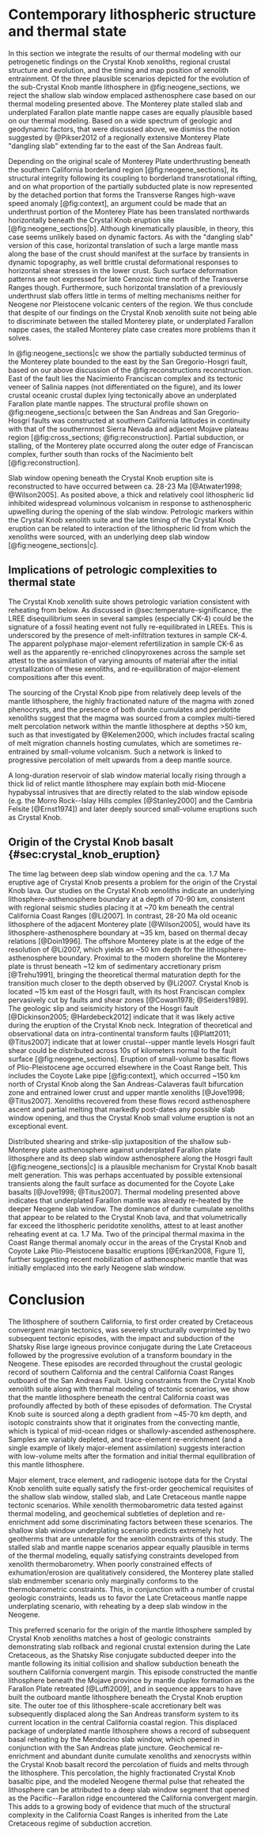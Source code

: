 # Contemporary lithospheric structure and thermal state

In this section we integrate the results of our thermal modeling with our
petrogenetic findings on the Crystal Knob xenoliths, regional crustal structure
and evolution, and the timing and map position of xenolith entrainment. Of the
three plausible scenarios depicted for the evolution of the sub-Crystal Knob
mantle lithosphere in @fig:neogene_sections, we reject the shallow slab window
emplaced asthenosphere case based on our thermal modeling presented above. The
Monterey plate stalled slab and underplated Farallon plate mantle nappe cases
are equally plausible based on our thermal modeling. Based on a wide spectrum
of geologic and geodynamic factors, that were discussed above, we dismiss the
notion suggested by @Pikser2012 of a regionally extensive Monterey Plate
"dangling slab" extending far to the east of the San Andreas fault.

Depending on the original scale of Monterey Plate underthrusting beneath
the southern California borderland region [@fig:neogene_sections], its structural
integrity following its coupling to borderland transrotational rifting,
and on what proportion of the partially subducted plate is now
represented by the detached portion that forms the Transverse Ranges
high-wave speed anomaly [@fig:context], an argument could be made that an
underthrust portion of the Monterey Plate has been translated northwards
horizontally beneath the Crystal Knob eruption site
[@fig:neogene_sections|b]. Although
kinematically plausible, in theory, this case seems unlikely based on
dynamic factors. As with the "dangling slab" version of this case,
horizontal translation of such a large mantle mass along the base of the
crust should manifest at the surface by transients in dynamic
topography, as well brittle crustal deformational responses to
horizontal shear stresses in the lower crust. Such surface deformation
patterns are not expressed for late Cenozoic time north of the
Transverse Ranges though. Furthermore, such horizontal translation of a
previously underthrust slab offers little in terms of melting mechanisms
neither for Neogene nor Pleistocene volcanic centers of the region. We
thus conclude that despite of our findings on the Crystal Knob xenolith
suite not being able to discriminate between the stalled Monterey plate,
or underplated Farallon nappe cases, the stalled Monterey plate case
creates more problems than it solves.

In @fig:neogene_sections|c we show the partially subducted terminus of the Monterey
plate bounded to the east by the San Gregorio-Hosgri fault, based on our
above discussion of the @fig:reconstructions reconstruction. East of the fault lies
the Nacimiento Franciscan complex and its tectonic veneer of Salinia
nappes (not differentiated on the figure), and its lower crustal oceanic
crustal duplex lying tectonically above an underplated Farallon plate mantle
nappes. The structural profile shown on @fig:neogene_sections|c between the San
Andreas and San Gregorio-Hosgri faults was constructed at southern
California latitudes in continuity with that of the southernmost Sierra
Nevada and adjacent Mojave plateau region [@fig:cross_sections; @fig:reconstruction]. Partial
subduction, or stalling, of the Monterey plate occurred along the outer
edge of Franciscan complex, further south than rocks of the Nacimiento
belt [@fig:reconstruction].

Slab window opening beneath the Crystal Knob eruption site is
reconstructed to have occurred between ca. 28-23 Ma [@Atwater1998; @Wilson2005].
As posited above, a thick and relatively cool lithospheric lid
inhibited widespread voluminous volcanism in response to asthenospheric
upwelling during the opening of the slab window.
Petrologic markers within the Crystal Knob xenolith suite and the late
timing of the Crystal Knob eruption can be related to interaction of
the lithospheric lid from which the xenoliths were sourced, with an
underlying deep slab window [@fig:neogene_sections|c].

## Implications of petrologic complexities to thermal state

The Crystal Knob xenolith suite shows petrologic variation consistent
with reheating from below.  As discussed in @sec:temperature-significance,
the LREE disequilibrium seen in
several samples (especially CK-4) could be the signature of a fossil heating
event not fully re-equilibrated in LREEs. This is underscored by the presence
of melt-infiltration textures in sample CK-4. The apparent polyphase
major-element refertilization in sample CK-6 as well as the apparently
re-enriched clinopyroxenes across the sample set attest to the assimilation of
varying amounts of material after the initial crystallization of these
xenoliths, and re-equilibration of major-element compositions after this event.

The sourcing of the Crystal Knob pipe from
relatively deep levels of the mantle lithosphere, the highly
fractionated nature of the magma with zoned phenocrysts, and the
presence of both dunite cumulates and peridotite xenoliths suggest that
the magma was sourced from a complex multi-tiered melt percolation
network within the mantle lithosphere at depths >50 km, such as that
investigated by @Kelemen2000, which includes fractal scaling of melt
migration channels hosting cumulates, which are sometimes re-entrained
by small-volume volcanism. Such a network is linked to progressive
percolation of melt upwards from a deep mantle source.

A long-duration reservoir of slab window material locally rising through a thick lid of
relict mantle lithosphere may explain both mid-Miocene hypabyssal intrusives
that are directly related to the slab window episode
(e.g. the Morro Rock--Islay Hills complex [@Stanley2000]
and the Cambria Felsite [@Ernst1974]) and later deeply
sourced small-volume eruptions such as Crystal Knob.

## Origin of the Crystal Knob basalt {#sec:crystal_knob_eruption}

The time lag between deep slab window opening and the ca. 1.7
Ma eruptive age of Crystal Knob presents a problem for the origin of the
Crystal Knob lava. Our studies on the Crystal Knob xenoliths indicate an
underlying lithosphere-asthenosphere boundary at a depth of 70-90 km,
consistent with regional seismic studies placing it at ~70 km
beneath the central California Coast Ranges [@Li2007]. In
contrast, 28-20 Ma old oceanic lithosphere of the adjacent Monterey plate
[@Wilson2005], would have its lithosphere-asthenosphere boundary at ~35 km,
based on thermal decay relations [@Doin1996].
The offshore Monterey plate is at the edge of the
resolution of @Li2007, which yields an ~50 km depth for the
lithosphere-asthenosphere boundary.  Proximal to the modern shoreline
the Monterey plate is thrust beneath ~12 km of sedimentary accretionary
prism [@Trehu1991], bringing the theoretical thermal maturation depth
for the transition much closer to the depth observed by @Li2007.
Crystal Knob is located ~15 km east of the Hosgri fault, with its host
Franciscan complex pervasively cut by faults and shear zones
[@Cowan1978; @Seiders1989]. The geologic slip and seismicity history of the
Hosgri fault [@Dickinson2005; @Hardebeck2012] indicate that it
was likely active during the eruption of the Crystal Knob neck.
Integration of theoretical and observational data on intra-continental
transform faults [@Platt2011; @Titus2007] indicate
that at lower crustal--upper mantle levels Hosgri fault shear could be
distributed across 10s of kilometers normal to the fault surface
[@fig:neogene_sections].
Eruption of small-volume basaltic flows of Plio-Pleistocene age occurred
elsewhere in the Coast Range belt. This includes
the Coyote Lake pipe [@fig:context], which occurred ~150 km north
of Crystal Knob along the San Andreas-Calaveras fault bifurcation
zone and entrained lower crust and upper mantle xenoliths [@Jove1998; @Titus2007].
Xenoliths recovered
from these flows record asthenosphere ascent and partial melting that
markedly post-dates any possible slab window opening, and thus the
Crystal Knob small volume eruption is not an exceptional event.

Distributed shearing and strike-slip juxtaposition of the shallow
sub-Monterey plate asthenosphere against underplated Farallon plate
lithosphere and its deep slab window asthenosphere along the Hosgri
fault [@fig:neogene_sections|c] is a plausible mechanism for Crystal Knob basalt melt
generation. This was perhaps accentuated by possible extensional
transients along the fault surface as documented for the Coyote Lake
basalts [@Jove1998; @Titus2007]. Thermal modeling
presented above indicates that underplated Farallon mantle was already
re-heated by the deeper Neogene slab window. The dominance of dunite
cumulate xenoliths that appear to be related to the Crystal Knob lava,
and that volumetrically far exceed the lithospheric peridotite
xenoliths, attest to at least another reheating event at ca. 1.7 Ma. Two
of the principal thermal maxima in the Coast Range thermal anomaly occur
in the areas of the Crystal Knob and Coyote Lake Plio-Pleistocene
basaltic eruptions [@Erkan2008, Figure 1], further
suggesting recent mobilization of asthenospheric mantle that was
initially emplaced into the early Neogene slab window.

Conclusion
==========

The lithosphere of southern California, to first order created by Cretaceous
convergent margin tectonics, was severely structurally overprinted by two
subsequent tectonic episodes, with the impact and subduction of the Shatsky Rise large
igneous province conjugate during the Late Cretaceous followed by the progressive
evolution of a transform boundary in the Neogene.
These episodes are
recorded throughout the crustal geologic record of southern California
and the central California Coast Ranges outboard of the San Andreas
Fault. Using constraints from the Crystal Knob xenolith suite along with
thermal modeling of tectonic scenarios, we show that the mantle
lithosphere beneath the central California coast was profoundly affected by both of
these episodes of deformation. The Crystal Knob suite is sourced along a
depth gradient from ~45-70 km depth, and isotopic constraints show that
it originates from the convecting mantle, which is typical of mid-ocean
ridges or shallowly-ascended asthenosphere. Samples are variably depleted,
and trace-element re-enrichment (and a single example of likely
major-element assimilation) suggests interaction with low-volume melts
after the formation and initial thermal equilibration of this mantle lithosphere.

Major element, trace element, and radiogenic isotope data for the Crystal Knob
xenolith suite equally satisfy the first-order geochemical requisites of the shallow slab window, stalled slab,
and Late Cretaceous mantle nappe tectonic scenarios. While xenolith thermobarometric data
tested against thermal modeling, and geochemical subtleties of depletion and re-enrichment
add some discriminating factors between these scenarios.
The shallow slab window underplating scenario predicts extremely hot geotherms that are
untenable for the xenolith constraints of this study.
The stalled slab and mantle nappe scenarios appear equally plausible in terms of the thermal
modeling, equally satisfying constraints developed from xenolith thermobarometry.
When poorly constrained effects of exhumation/erosion are qualitatively considered,
the Monterey plate stalled slab endmember scenario
only marginally conforms to the thermobarometric constraints. This, in conjunction with a number
of crustal geologic constraints, leads us to favor the Late Cretaceous mantle nappe underplating scenario,
with reheating by a deep slab window in the Neogene.

This preferred scenario for the origin of the mantle lithosphere sampled by
Crystal Knob xenoliths
matches a host of geologic constraints demonstrating slab rollback and
regional crustal extension during the Late Cretaceous, as the Shatsky Rise conjugate subducted deeper
into the mantle following its initial collision and shallow subduction beneath the southern California convergent
margin. This episode
constructed the mantle lithosphere beneath the Mojave province
by mantle duplex formation as the Farallon Plate retreated [@Luffi2009],
and in sequence appears to have built the outboard mantle lithosphere
beneath the Crystal Knob eruption site.
The outer toe of this lithosphere-scale accretionary belt was subsequently displaced along the San Andreas
transform system to its current location in the central California coastal region.
This displaced package of underplated mantle lithosphere shows a record of subsequent basal reheating by the
Mendocino slab window, which opened in conjunction with the San Andreas plate juncture.
Geochemical re-enrichment and abundant dunite cumulate xenoliths and xenocrysts within the Crystal Knob basalt
record the percolation of fluids and melts through the lithosphere. This percolation, the highly fractionated
Crystal Knob basaltic pipe, and the modeled Neogene thermal pulse that reheated the lithosphere can be attributed to
a deep slab window segment that opened as the Pacific--Farallon ridge encountered the California convergent margin.
This adds to a growing body of evidence that much of the structural
complexity in the California Coast Ranges is inherited from the
Late Cretaceous regime of subduction accretion.

